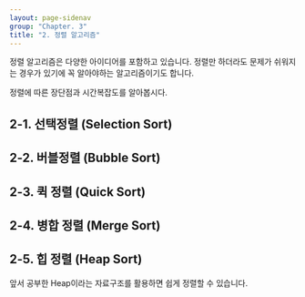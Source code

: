 ```yaml
---
layout: page-sidenav
group: "Chapter. 3"
title: "2. 정렬 알고리즘"
---
```


정렬 알고리즘은 다양한 아이디어를 포함하고 있습니다.
정렬만 하더라도 문제가 쉬워지는 경우가 있기에 꼭 알아야하는 알고리즘이기도 합니다.

정렬에 따른 장단점과 시간복잡도를 알아봅시다.

## 2-1. 선택정렬 (Selection Sort)

## 2-2. 버블정렬 (Bubble Sort)

## 2-3. 퀵 정렬 (Quick Sort)

## 2-4. 병합 정렬 (Merge Sort)

## 2-5. 힙 정렬 (Heap Sort)

앞서 공부한 Heap이라는 자료구조를 활용하면 쉽게 정렬할 수 있습니다. 